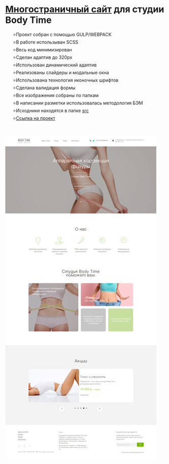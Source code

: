 <h1> <a href="https://kulakovskyi.github.io/body-time/" target="_blank">Многостраничный сайт</a> для студии Body Time </h1>
<ul type="none">
  <li>⭐Проект собран с помощью GULP/WEBPACK</li>
  <li>⭐В работе использыван SCSS</li>
  <li>⭐Весь код минимизирован</li>
  <li>⭐Сделан адаптив до 320px</li>
  <li>⭐Использован динамический адаптив</li>
  <li>⭐Реализованы слайдеры и модальные окна</li>
  <li>⭐Использована технология иконочных шрифтов</li>
  <li>⭐Сделана валидация формы</li>
  <li>⭐Все изображения собраны по папкам</li>
  <li>⭐В написании разметки использовалась методология БЭМ</li>
  <li>⭐Исходники находятся в папке <a href="https://github.com/kulakovskyi/body-time/tree/main/src">src</a></li>
  <li>⭐<a href="https://kulakovskyi.github.io/body-time/">Ссылка на проект</a></li>
</ul>

<h1><h1>

<img src="https://github.com/kulakovskyi/body-time/blob/main/readme-img/screencapture-localhost-3000-2022-05-31-17_55_42.jpg" alt="site-image" />
 

